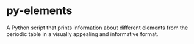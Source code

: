 # py-elements
A Python script that prints information about different elements from the periodic table in a visually appealing and informative format.
